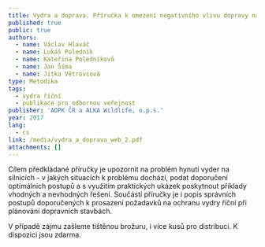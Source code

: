 ```yaml
---
title: Vydra a doprava. Příručka k omezení negativního vlivu dopravy na vydru říční
published: true
public: true
authors:
  - name: Václav Hlaváč
  - name: Lukáš Poledník
  - name: Kateřina Poledníková
  - name: Jan Šíma
  - name: Jitka Větrovcová
type: Metodika
tags:
  - vydra říční
  - publikace pro odbornou veřejnost
publisher: 'AOPK ČR a ALKA Wildlife, o.p.s.'
year: 2017
lang:
  - cs
link: /media/vydra_a_doprava_web_2.pdf
attachments: []
---
```

Cílem
 předkládané příručky je upozornit na problém hynutí vyder na silnicích -  v jakých situacích k problému dochází, podat doporučení optimálních postupů a s využitím praktických ukázek poskytnout příklady vhodných
 a nevhodných řešení. Součástí příručky je i popis správních postupů doporučených k prosazení požadavků
 na ochranu vydry říční při plánování dopravních stavbách.

V případě zájmu zašleme tištěnou brožuru, i více kusů pro distribuci. K dispozici jsou zdarma.
